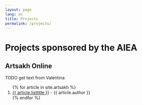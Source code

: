 ```yaml
---
layout: page
lang: en
title: Projects
permalink: /projects/
---
```

<h1>Projects sponsored by the AIEA</h1>

<h2>Artsakh Online</h2>

<p>TODO get text from Valentina</p>

<ol>
{% for article in site.artsakh %}
  <li>
    <a href="{{ article.url }}">{{ article.listtitle }}</a> - {{ article.author }}
  </li>
{% endfor %}
</ol>